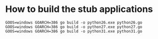 # How to build the stub applications

```
GOOS=windows GOARCH=386 go build -o python26.exe python26.go
GOOS=windows GOARCH=386 go build -o python27.exe python27.go
GOOS=windows GOARCH=386 go build -o python31.exe python31.go
```
